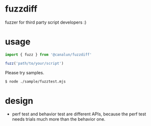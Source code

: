 # fuzzdiff 
fuzzer for third party script developers :)

# usage

```js
import { fuzz } from '@canalun/fuzzdiff'

fuzz('path/to/your/script')
```

Please try samples.
```bash
$ node ./sample/fuzztest.mjs
```

# design
- perf test and behavior test are different APIs, because the perf test needs trials much more than the behavior one.